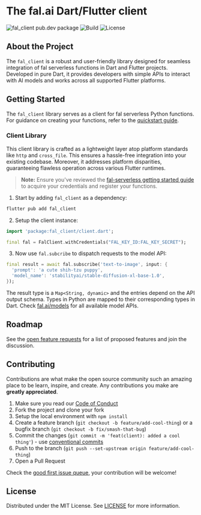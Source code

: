 # The fal.ai Dart/Flutter client

![fal_client pub.dev package](https://img.shields.io/pub/v/fal_client?color=%237527D7&label=fal_client&style=flat-square)
![Build](https://img.shields.io/github/actions/workflow/status/fal-ai/serverless-client-dart/build.yml?style=flat-square)
![License](https://img.shields.io/github/license/fal-ai/serverless-client-dart?style=flat-square)

## About the Project

The `fal_client` is a robust and user-friendly library designed for seamless integration of fal serverless functions in Dart and Flutter projects. Developed in pure Dart, it provides developers with simple APIs to interact with AI models and works across all supported Flutter platforms.

## Getting Started

The `fal_client` library serves as a client for fal serverless Python functions. For guidance on creating your functions, refer to the [quickstart guide](https://fal.ai/docs).

### Client Library

This client library is crafted as a lightweight layer atop platform standards like `http` and `cross_file`. This ensures a hassle-free integration into your existing codebase. Moreover, it addresses platform disparities, guaranteeing flawless operation across various Flutter runtimes.

> **Note:**
> Ensure you've reviewed the [fal-serverless getting started guide](https://fal.ai/docs) to acquire your credentials and register your functions.

1. Start by adding `fal_client` as a dependency:

```sh
flutter pub add fal_client
```

2. Setup the client instance:

```dart
import 'package:fal_client/client.dart';

final fal = FalClient.withCredentials("FAL_KEY_ID:FAL_KEY_SECRET");
```

3. Now use `fal.subcribe` to dispatch requests to the model API:

```dart
final result = await fal.subscribe('text-to-image', input: {
  'prompt': 'a cute shih-tzu puppy',
  'model_name': 'stabilityai/stable-diffusion-xl-base-1.0',
});
```

The result type is a `Map<String, dynamic>` and the entries depend on the API output schema. Types in Python are mapped to their corresponding types in Dart. Check [fal.ai/models](https://fal.ai/models) for all available model APIs.

## Roadmap

See the [open feature requests](https://github.com/fal-ai/serverless-client-dart/labels/enhancement) for a list of proposed features and join the discussion.

## Contributing

Contributions are what make the open source community such an amazing place to be learn, inspire, and create. Any contributions you make are **greatly appreciated**.

1. Make sure you read our [Code of Conduct](https://github.com/fal-ai/serverless-client-dart/blob/main/CODE_OF_CONDUCT.md)
2. Fork the project and clone your fork
3. Setup the local environment with `npm install`
4. Create a feature branch (`git checkout -b feature/add-cool-thing`) or a bugfix branch (`git checkout -b fix/smash-that-bug`)
5. Commit the changes (`git commit -m 'feat(client): added a cool thing'`) - use [conventional commits](https://conventionalcommits.org)
6. Push to the branch (`git push --set-upstream origin feature/add-cool-thing`)
7. Open a Pull Request

Check the [good first issue queue](https://github.com/fal-ai/serverless-client-dart/labels/good+first+issue), your contribution will be welcome!

## License

Distributed under the MIT License. See [LICENSE](https://github.com/fal-ai/serverless-client-dart/blob/main/LICENSE) for more information.
